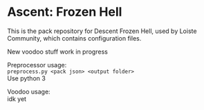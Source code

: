 # Ascent: Frozen Hell
This is the pack repository for Descent Frozen Hell, used by Loiste Community, which contains configuration files.  

New voodoo stuff work in progress  

Preprocessor usage:  
`preprocess.py <pack json> <output folder>`  
Use python 3  
  
Voodoo usage:  
idk yet
